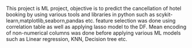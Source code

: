 This project is ML project, objective is to predict the cancellation of hotel booking by using various tools and libraries in python such as scykit-learn,matplotlib,seaborn,pandas etc. feature selection was done using correlation table as well as applying lasso model to the DF. Mean encoding of non-numerical columns was done before applying various ML models such as Linear regression, KNN, Decision tree etc.
